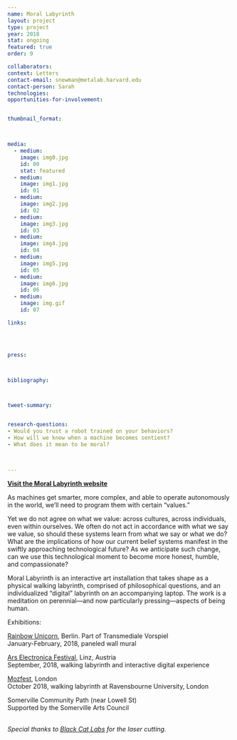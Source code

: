 ```yaml
---
name: Moral Labyrinth
layout: project
type: project
year: 2018
stat: ongoing
featured: true
order: 9

collaborators:
context: Letters
contact-email: snewman@metalab.harvard.edu
contact-person: Sarah
technologies:
opportunities-for-involvement:


thumbnail_format:



media:
  - medium:
    image: img0.jpg
    id: 00
    stat: featured
  - medium:
    image: img1.jpg
    id: 01
  - medium:
    image: img2.jpg
    id: 02
  - medium:
    image: img3.jpg
    id: 03
  - medium:
    image: img4.jpg
    id: 04
  - medium:
    image: img5.jpg
    id: 05
  - medium:
    image: img6.jpg
    id: 06
  - medium:
    image: img.gif
    id: 07

links:
  



press:



bibliography:



tweet-summary: 


research-questions:
- Would you trust a robot trained on your behaviors?
- How will we know when a machine becomes sentient?
- What does it mean to be moral?



---
```


**[Visit the Moral Labyrinth website](https://morallabyrinth.com)**


As machines get smarter, more complex, and able to operate autonomously in the world, we’ll need to program them with certain “values.”

Yet we do not agree on what we value: across cultures, across individuals, even within ourselves. We often do not act in accordance with what we say we value, so should these systems learn from what we say or what we do? What are the implications of how our current belief systems manifest in the swiftly approaching technological future? As we anticipate such change, can we use this technological moment to become more honest, humble, and compassionate?

Moral Labyrinth is an interactive art installation that takes shape as a physical walking labyrinth, comprised of philosophical questions, and an individualized “digital” labyrinth on an accompanying laptop. The work is a meditation on perennial—and now particularly pressing—aspects of being human. 

Exhibitions:

[Rainbow Unicorn](https://rainbow-unicorn.com/#gallery), Berlin. Part of Transmediale Vorspiel<br />
January-February, 2018, paneled wall mural

[Ars Electronica Festival](https://ars.electronica.art/error/en/), Linz, Austria<br />
September, 2018, walking labyrinth and interactive digital experience

[Mozfest](https://mozillafestival.org/), London<br />
October 2018, walking labyrinth at Ravensbourne University, London

Somerville Community Path (near Lowell St)<br />
Supported by the Somerville Arts Council
<br /><br />


*Special thanks to [Black Cat Labs](https://www.blackcatlabs.xyz/) for the laser cutting.*


